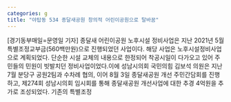 ```yaml
---
categories: g
title: "야탑동 534 종달새공원 창의적 어린이공원으로 탈바꿈"
---
```

[경기동부매일=문영일 기자] 종달새 어린이공원 노후시설 정비사업은 지난 2021년 5월 특별조정교부금(560백만원)으로 진행되었던 사업이다. 해당 사업은 노후시설정비사업으로 계획되었다. 단순한 시설 교체의 내용으로 한정되어 착공시일이 다가오고 있어 주민들의 민원이 빗발치던 정비사업이었다.이에 성남시의회 국민의힘 김보석 의원은 지난 7월 분당구 공원2팀과 수차례 협의, 이어 8월 3일 종달새공원 개선 주민간담회를 진행하고, 제274회 성남시의회 임시회를 통해 종달새공원 개선사업에 대한 추경 4억원을 추가로 조성되었다. 기존의 특별조정